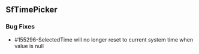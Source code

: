 ## SfTimePicker

### Bug Fixes

* \#155296-SelectedTime will no longer reset to current system time when value is null


